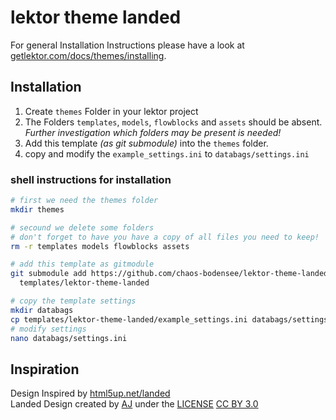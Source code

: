  lektor theme landed
=====================

For general Installation Instructions please have a look at [getlektor.com/docs/themes/installing](https://www.getlektor.com/docs/themes/installing/).

 Installation
--------------
1. Create ``themes`` Folder in your lektor project
2. The Folders ``templates``, ``models``, ``flowblocks`` and ``assets`` should be absent.
*Further investigation which folders may be present is needed!*
3. Add this template *(as git submodule)* into the ``themes`` folder.
4. copy and modify the ``example_settings.ini`` to ``databags/settings.ini``

### shell instructions for installation
```bash
# first we need the themes folder
mkdir themes

# secound we delete some folders
# don't forget to have you have a copy of all files you need to keep!
rm -r templates models flowblocks assets

# add this template as gitmodule
git submodule add https://github.com/chaos-bodensee/lektor-theme-landed.git \
  templates/lektor-theme-landed

# copy the template settings
mkdir databags
cp templates/lektor-theme-landed/example_settings.ini databags/settings.ini
# modify settings
nano databags/settings.ini
```



 Inspiration
------------------
Design Inspired by [html5up.net/landed](https://html5up.net/landed)<br/>
Landed Design created by [AJ](http://twitter.com/ajlkn) under the [LICENSE](https://html5up.net/license) [CC BY 3.0](https://creativecommons.org/licenses/by/3.0/)
